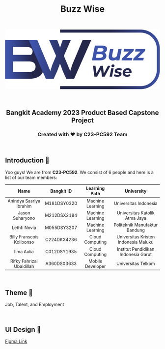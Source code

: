 <h1 align="center">Buzz Wise</h1>
<br>
<p align="center">
  <img src="https://github.com/BuzzWiseTeam/.github/blob/main/profile/Logo.png">
</p>
<br>
<h2 align="center">Bangkit Academy 2023 Product Based Capstone Project</h2>
<h3 align="center">Created with ❤️ by C23-PC592 Team</h3>

<br>

## Introduction 👋
Yoo guys! We are from **C23-PC592**. We consist of 6 people and here is a list of our team members:

| Name | Bangkit ID | Learning Path | University |
| :---: | :---: | :---: | :---: |
| Anindya Sasriya Ibrahim  | M181DSY0320  | Machine Learning | Universitas Indonesia |
| Jason Suharyono | M212DSX2184  | Machine Learning | Universitas Katolik Atma Jaya |
| Lethfi Novia | M055DSY3207 | Machine Learning | Politeknik Manufaktur Bandung |
| Billy Franscois Kolibonso | C224DKX4236  | Cloud Computing | Universitas Kristen Indonesia Maluku |
| Ilma Aulia | C012DSY1935  | Cloud Computing | Institut Pendidikan Indonesia Garut |
| Rifky Fahrizal Ubaidillah | A360DSX3633 | Mobile Developer | Universitas Telkom |

<br>

## Theme 📖
Job, Talent, and Employment

<br>

## UI Design 🎨
<a href="https://www.figma.com/file/CRKQ6oejiJRMIpNdNH1D4i/Buzz-Wise-Design?type=design&node-id=0%3A1&t=Y3noAjsZymz7bvEx-1">Figma Link</a>

<br>
